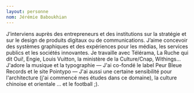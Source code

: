 ```yaml
---
layout: personne
nom: Jérémie Baboukhian
---
```


J’interviens auprès des entrepreneurs et des institutions sur la stratégie et sur le design de produits digitaux ou de communications. J’aime concevoir des systèmes graphiques et des expériences pour les médias, les services publics et les sociétés innovantes. Je travaille avec Télérama, La Ruche qui dit Oui!, Engie, Louis Vuitton, la ministère de la Culture/Cnap, Withings… J'adore la musique et la typographie — J'ai co-fondé le label Peur Bleue Records et le site Pointypo — J'ai aussi une certaine sensibilité pour l'architecture (j'ai commencé mes études dans ce domaine), la culture chinoise et orientale … et le football ;).
